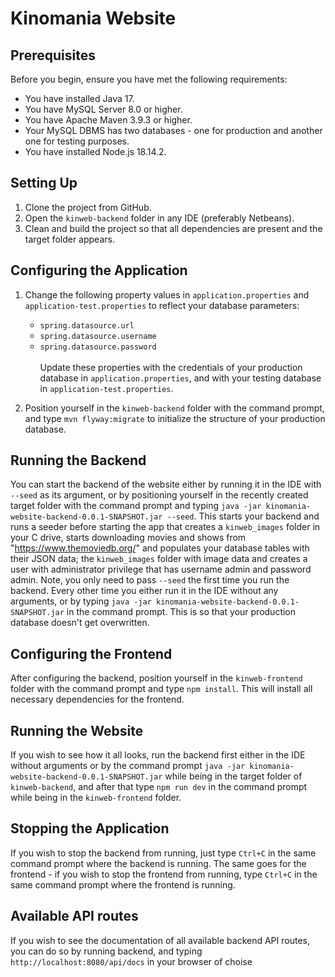 # Kinomania Website

## Prerequisites

Before you begin, ensure you have met the following requirements:

- You have installed Java 17.
- You have MySQL Server 8.0 or higher.
- You have Apache Maven 3.9.3 or higher.
- Your MySQL DBMS has two databases - one for production and another one for testing purposes.
- You have installed Node.js 18.14.2.

## Setting Up

1. Clone the project from GitHub.
2. Open the `kinweb-backend` folder in any IDE (preferably Netbeans).
3. Clean and build the project so that all dependencies are present and the target folder appears.

## Configuring the Application

1. Change the following property values in `application.properties` and `application-test.properties` to reflect your database parameters:
    - `spring.datasource.url`
    - `spring.datasource.username`
    - `spring.datasource.password`<br />  
   Update these properties with the credentials of your production database in `application.properties`, and with your testing database in `application-test.properties`.

2. Position yourself in the `kinweb-backend` folder with the command prompt, and type `mvn flyway:migrate` to initialize the structure of your production database.

## Running the Backend

You can start the backend of the website either by running it in the IDE with `--seed` as its argument, or by positioning yourself in the recently created target folder with the command prompt and typing `java -jar kinomania-website-backend-0.0.1-SNAPSHOT.jar --seed`. This starts your backend and runs a seeder before starting the app that creates a `kinweb_images` folder in your C drive, starts downloading movies and shows from "https://www.themoviedb.org/" and populates your database tables with their JSON data; the `kinweb_images` folder with image data and creates a user with administrator privilege that has username admin and password admin. Note, you only need to pass `--seed` the first time you run the backend. Every other time you either run it in the IDE without any arguments, or by typing `java -jar kinomania-website-backend-0.0.1-SNAPSHOT.jar` in the command prompt. This is so that your production database doesn't get overwritten.

## Configuring the Frontend

After configuring the backend, position yourself in the `kinweb-frontend` folder with the command prompt and type `npm install`. This will install all necessary dependencies for the frontend.

## Running the Website

If you wish to see how it all looks, run the backend first either in the IDE without arguments or by the command prompt `java -jar kinomania-website-backend-0.0.1-SNAPSHOT.jar` while being in the target folder of `kinweb-backend`, and after that type `npm run dev` in the command prompt while being in the `kinweb-frontend` folder.

## Stopping the Application

If you wish to stop the backend from running, just type `Ctrl+C` in the same command prompt where the backend is running. The same goes for the frontend - if you wish to stop the frontend from running, type `Ctrl+C` in the same command prompt where the frontend is running.

## Available API routes

If you wish to see the documentation of all available backend API routes, you can do so by running backend, and typing `http://localhost:8080/api/docs` in your browser of choise